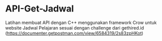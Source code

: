 # API-Get-Jadwal
Latihan membuat API dengan C++ menggunakan framework Crow untuk website Jadwal Pelajaran sesuai dengan challenge dari gethired.id (https://documenter.getpostman.com/view/6584319/2s83zpHKot)
